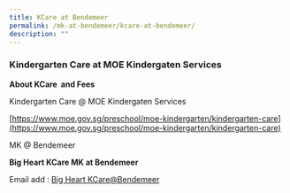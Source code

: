 ```yaml
---
title: KCare at Bendemeer
permalink: /mk-at-bendemeer/kcare-at-bendemeer/
description: ""
---
```

### Kindergarten Care at MOE Kindergaten Services

**About KCare&nbsp; and Fees**

Kindergarten Care @ MOE Kindergaten Services&nbsp;

[https://www.moe.gov.sg/preschool/moe-kindergarten/kindergarten-care](https://www.moe.gov.sg/preschool/moe-kindergarten/kindergarten-care)&nbsp;

MK @ Bendemeer 

**Big Heart KCare&nbsp;MK at Bendemeer**

Email add : <a href="mailto:bendemeer_kcare@shgstudentcare.com.sg">Big Heart KCare@Bendemeer</a><p></p>